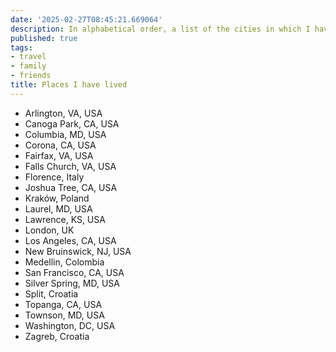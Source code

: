 ```yaml
---
date: '2025-02-27T08:45:21.669064'
description: In alphabetical order, a list of the cities in which I have dwelled in for over a month.
published: true
tags:
- travel
- family
- friends
title: Places I have lived
---
```


- Arlington, VA, USA
- Canoga Park, CA, USA
- Columbia, MD, USA
- Corona, CA, USA
- Fairfax, VA, USA
- Falls Church, VA, USA
- Florence, Italy
- Joshua Tree, CA, USA
- Kraków, Poland
- Laurel, MD, USA
- Lawrence, KS, USA
- London, UK
- Los Angeles, CA, USA
- New Bruinswick, NJ, USA
- Medellin, Colombia
- San Francisco, CA, USA
- Silver Spring, MD, USA
- Split, Croatia
- Topanga, CA, USA
- Townson, MD, USA
- Washington, DC, USA
- Zagreb, Croatia